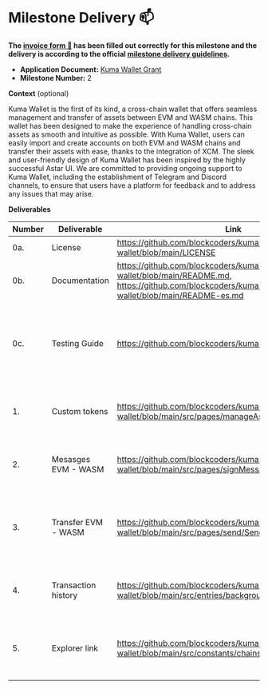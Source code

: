 # Milestone Delivery :mailbox:

**The [invoice form :pencil:](https://docs.google.com/forms/d/e/1FAIpQLSfmNYaoCgrxyhzgoKQ0ynQvnNRoTmgApz9NrMp-hd8mhIiO0A/viewform) has been filled out correctly for this milestone and the delivery is according to the official [milestone delivery guidelines](https://github.com/w3f/Grants-Program/blob/master/docs/milestone-deliverables-guidelines.md).**

* **Application Document:** [Kuma Wallet Grant](https://github.com/w3f/Grants-Program/blob/master/applications/cross-chain-wallet.md)
* **Milestone Number:** 2

**Context** (optional)

Kuma Wallet is the first of its kind, a cross-chain wallet that offers seamless management and transfer of assets between EVM and WASM chains. This wallet has been designed to make the experience of handling cross-chain assets as smooth and intuitive as possible. With Kuma Wallet, users can easily import and create accounts on both EVM and WASM chains and transfer their assets with ease, thanks to the integration of XCM. The sleek and user-friendly design of Kuma Wallet has been inspired by the highly successful Astar UI. We are committed to providing ongoing support to Kuma Wallet, including the establishment of Telegram and Discord channels, to ensure that users have a platform for feedback and to address any issues that may arise.

**Deliverables**

| Number | Deliverable | Link | Notes |
| ------------- | ------------- | ------------- |------------- |
| 0a. | License | https://github.com/blockcoders/kuma-wallet/blob/main/LICENSE | MIT |
| 0b. | Documentation | https://github.com/blockcoders/kuma-wallet/blob/main/README.md, https://github.com/blockcoders/kuma-wallet/blob/main/README-es.md | **english** and **spanish** versions of the documentation |
| 0c. | Testing Guide | https://github.com/blockcoders/kuma-wallet#running-locally | Unit test and end to end tests will cover the core functions to ensure everything works as expected |
| 1. | Custom tokens | https://github.com/blockcoders/kuma-wallet/blob/main/src/pages/manageAssets/ManageAssets.tsx | Enable users to add custom tokens and networks/chains to the wallet. |
| 2. | Mesasges EVM - WASM | https://github.com/blockcoders/kuma-wallet/blob/main/src/pages/signMessage/SignMessage.tsx | Provide the ability to sign messages for EVM and WASM accounts. |
| 3. | Transfer EVM - WASM | https://github.com/blockcoders/kuma-wallet/blob/main/src/pages/send/Send.tsx | Allow users to transfer assets between their own EVM and WASM accounts on the same chain. |
| 4. | Transaction history | https://github.com/blockcoders/kuma-wallet/blob/main/src/entries/background/index.ts | Show users their transaction history for both EVM and WASM accounts. |
| 5. | Explorer link | https://github.com/blockcoders/kuma-wallet/blob/main/src/constants/chains.ts | Provide links to explorer pages for enhanced transparency and accountability. |